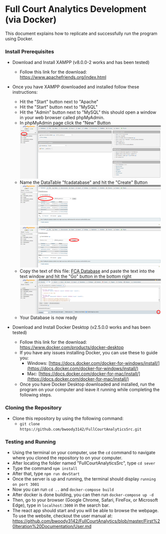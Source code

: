 # Full Court Analytics Development (via Docker)
This document explains how to replicate and successfully run the program using Docker.

### Install Prerequisites
* Download and Install XAMPP (v8.0.0-2 works and has been tested)
  * Follow this link for the download:  <a href="https://www.apachefriends.org/index.html" target="_blank">https://www.apachefriends.org/index.html</a>
* Once you have XAMPP downloaded and installed follow these instructions:
  * Hit the "Start" button next to "Apache"
  * Hit the "Start" button next to "MySQL"
  * Hit the "Admin" button next to "MySQL" this should open a window in your web browser called phpMyAdmin.
  * In phpMyAdmin page click the "New" Button
  ![phpMyAdmin](https://github.com/bwoody3142/FullCourtAnalytics/raw/master/AuxiliaryFiles/phpMyAdminNew.png)<br>
  * Name the DataTable "fcadatabase" and hit the "Create" Button
  ![phpMyAdmin](https://github.com/bwoody3142/FullCourtAnalytics/raw/master/AuxiliaryFiles/phpMyAdminName.png)<br>
  ![phpMyAdmin](https://github.com/bwoody3142/FullCourtAnalytics/raw/master/AuxiliaryFiles/phpMyAdminCreate.png)<br>
  * Copy the text of this file: <a href="https://github.com/bwoody3142/FullCourtAnalytics/raw/master/AuxiliaryFiles/fcadatabase2.sql" target="_blank">FCA Database</a> and paste the text into the text window and hit the "Go" button in the bottom right
  ![phpMyAdmin](https://github.com/bwoody3142/FullCourtAnalytics/raw/master/AuxiliaryFiles/phpLast.png)<br>
  * Your Database is now ready
  
  
* Download and Install Docker Desktop (v2.5.0.0 works and has been tested)
  * Follow this link for the download:  <a href="https://www.docker.com/products/docker-desktop" target="_blank">https://www.docker.com/products/docker-desktop</a>
  * If you have any issues installing Docker, you can use these to guide you:
    * Windows: [https://docs.docker.com/docker-for-windows/install/](https://docs.docker.com/docker-for-windows/install/)
    * Mac: [https://docs.docker.com/docker-for-mac/install/](https://docs.docker.com/docker-for-mac/install/)
  * Once you have Docker Desktop downloaded and installed, run the program on your computer and leave it running while completing the following steps.
  
### Cloning the Repository 
* Clone this repository by using the following command:
  * `git clone https://github.com/bwoody3142/FullCourtAnalyticsSrc.git`
 
### Testing and Running
* Using the terminal on your computer, use the `cd` command to navigate where you cloned the repository to on your computer. 
* After locating the folder named "FullCourtAnalyticsSrc", type `cd sever`
* Type the command `npm install`
* After that, type `npm run devStart`
* Once the server is up and running, the terminal should display `running on port 3001` 
* Now you can run `cd ..` and `docker-compose build`
* After docker is done building, you can then run `docker-compose up -d`
* Then, go to your browser (Google Chrome, Safari, FireFox, or Microsoft Edge), type in `localhost:3000` in the search bar. 
* The react app should start and you will be able to browse the webpage. To use the website, checkout the user manual at: <a href="https://github.com/bwoody3142/FullCourtAnalytics/blob/master/First%20Iteration%20Documentation/User.md" target="_blank">https://github.com/bwoody3142/FullCourtAnalytics/blob/master/First%20Iteration%20Documentation/User.md</a>

 
  
